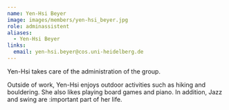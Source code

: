 ```yaml
---
name: Yen-Hsi Beyer
image: images/members/yen-hsi_beyer.jpg
role: adminassistent
aliases:
  - Yen-Hsi Beyer
links:
  email: yen-hsi.beyer@cos.uni-heidelberg.de
---
```


Yen-Hsi takes care of the administration of the group.
		
Outside of work, Yen-Hsi enjoys outdoor activities such as hiking and bouldering. She also likes playing board games and piano. In addition, Jazz and swing are :important part of her life.
